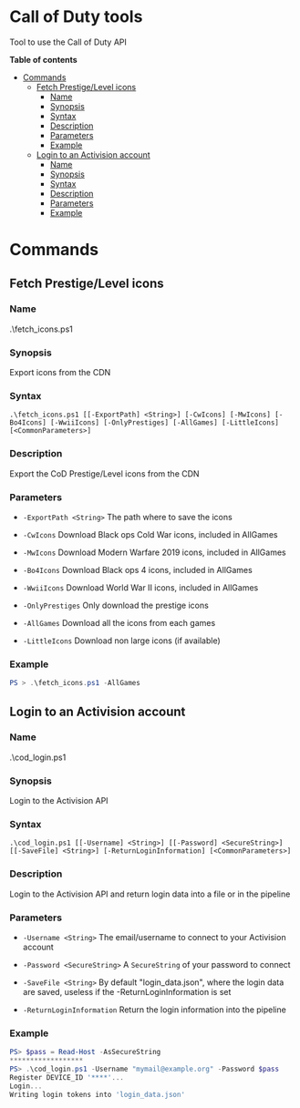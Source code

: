 # Call of Duty tools <!-- omit in toc -->
Tool to use the Call of Duty API

**Table of contents**

- [Commands](#commands)
	- [Fetch Prestige/Level icons](#fetch-prestigelevel-icons)
		- [Name](#name)
		- [Synopsis](#synopsis)
		- [Syntax](#syntax)
		- [Description](#description)
		- [Parameters](#parameters)
		- [Example](#example)
	- [Login to an Activision account](#login-to-an-activision-account)
		- [Name](#name-1)
		- [Synopsis](#synopsis-1)
		- [Syntax](#syntax-1)
		- [Description](#description-1)
		- [Parameters](#parameters-1)
		- [Example](#example-1)

# Commands

## Fetch Prestige/Level icons

### Name

.\fetch_icons.ps1

### Synopsis

Export icons from the CDN

### Syntax

``.\fetch_icons.ps1 [[-ExportPath] <String>] [-CwIcons] [-MwIcons] [-Bo4Icons] [-WwiiIcons] [-OnlyPrestiges] [-AllGames] [-LittleIcons] [<CommonParameters>]``

### Description

Export the CoD Prestige/Level icons from the CDN

### Parameters

*	``-ExportPath <String>``
	The path where to save the icons

*	``-CwIcons``
	Download Black ops Cold War icons, included in AllGames

*	``-MwIcons`` 
	Download Modern Warfare 2019 icons, included in AllGames

*	``-Bo4Icons``
	Download Black ops 4 icons, included in AllGames

*	``-WwiiIcons``
	Download World War II icons, included in AllGames

*	``-OnlyPrestiges``
	Only download the prestige icons

*	``-AllGames``
	Download all the icons from each games

*	``-LittleIcons``
	Download non large icons (if available)

### Example

```powershell
PS > .\fetch_icons.ps1 -AllGames
```

## Login to an Activision account

### Name

.\cod_login.ps1

### Synopsis

Login to the Activision API

### Syntax

``.\cod_login.ps1 [[-Username] <String>] [[-Password] <SecureString>] [[-SaveFile] <String>] [-ReturnLoginInformation] [<CommonParameters>]``


### Description

Login to the Activision API and return login data into a file or in the pipeline


### Parameters

*   ``-Username <String>``
    The email/username to connect to your Activision account

*   ``-Password <SecureString>``
    A ``SecureString`` of your password to connect

*   ``-SaveFile <String>``
    By default "login_data.json", where the login data are saved, useless if the -ReturnLoginInformation is set

*   ``-ReturnLoginInformation``
    Return the login information into the pipeline

### Example

```powershell
PS> $pass = Read-Host -AsSecureString
******************
PS> .\cod_login.ps1 -Username "mymail@example.org" -Password $pass
Register DEVICE_ID '****'...
Login...
Writing login tokens into 'login_data.json'
```


